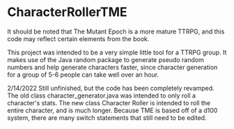 # CharacterRollerTME

It should be noted that The Mutant Epoch is a more mature TTRPG, and this code may reflect certain elements from the book.

This project was intended to be a very simple little tool for a TTRPG group.  It makes use of the Java random package to generate pseudo random numbers and help generate characters faster, since character generation for a group of 5-6 people can take well over an hour.

2/14/2022
Still unfinished, but the code has been completely revamped.  The old class character_generator.java was intended to only roll a character's stats.  The new class Character Roller is intended to roll the entire character, and is much longer.  Because TME is based off of a d100 system, there are many switch statements that still need to be edited.
